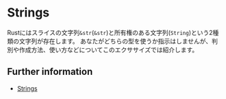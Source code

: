 # Strings

Rustにはスライスの文字列`&str`(`&str`)と所有権のある文字列(`String`)という2種類の文字列が存在します。
あなたがどちらの型を使うか指示はしませんが、判別や作成方法、使い方などについてこのエクササイズでは紹介します。

## Further information

- [Strings](hhttps://doc.rust-jp.rs/book-ja/ch08-02-strings.html)
